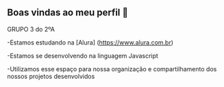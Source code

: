 ## Boas vindas ao meu perfil 💙

GRUPO 3 do 2ºA

-Estamos estudando na [Alura] (https://www.alura.com.br)

-Estamos se desenvolvendo na linguagem Javascript

-Utilizamos esse espaço para nossa organização e compartilhamento dos nossos projetos desenvolvidos
